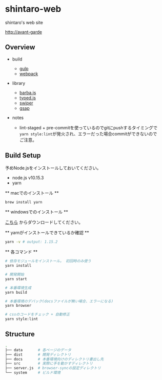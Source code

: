 # shintaro-web

shintaro's web site

[http://avant-garde](http://avant-garde.id.s3-website-us-west-2.amazonaws.com/)


## Overview

* build
  * [gulp](https://gulpjs.com)
  * [webpack](https://webpack.js.org/)

* library
  * [barba.js](https://github.com/barbajs/barba)
  * [typed.js](https://github.com/mattboldt/typed.js/)
  * [swiper](https://idangero.us/swiper/)
  * [gsap](https://greensock.com/gsap)

* notes
  * lint-staged + pre-commitを使っているのでgitにpushするタイミングで`yarn style:lint`が発火され、エラーだった場合commitができないのでご注意。

## Build Setup

予めNode.jsをインストールしておいてください。

* node.js v10.15.3
* yarn

** macでのインストール **

```bash
brew install yarn
```

** windowsでのインストール **

[こちら](https://yarnpkg.com/ja/docs/install#windows-stable) からダウンロードしてください。

** yarnがインストールできているか確認 **

```bash
yarn -v # output: 1.15.2
```

** 各コマンド **

```bash
# 依存モジュールをインストール。 初回時のみ使う
yarn install

# 開発開始
yarn start

# 本番環境生成
yarn build

# 本番環境のデバック(docsファイルが無い場合、エラーになる)
yarn browser

# cssのコードをチェック + 自動修正
yarn style:lint
```

## Structure

```sh
.
├── data       # 各ページのデータ
├── dist       # 開発ディレクトリ
├── docs       # 本番環境向けのディレクトリ書出し先
├── src        # 実際に手を動かすディレクトリ
├── server.js  # browser-syncの設定ディレクトリ
└── system     # ビルド環境

```

